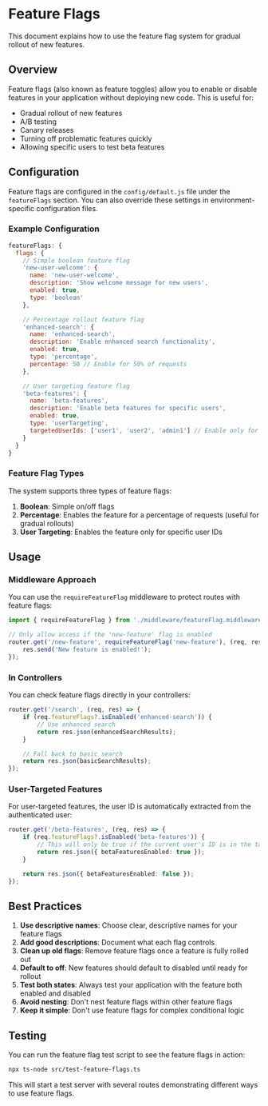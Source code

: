 # Feature Flags

This document explains how to use the feature flag system for gradual rollout of new features.

## Overview

Feature flags (also known as feature toggles) allow you to enable or disable features in your application without deploying new code. This is useful for:

- Gradual rollout of new features
- A/B testing
- Canary releases
- Turning off problematic features quickly
- Allowing specific users to test beta features

## Configuration

Feature flags are configured in the `config/default.js` file under the `featureFlags` section. You can also override these settings in environment-specific configuration files.

### Example Configuration

```javascript
featureFlags: {
  flags: {
    // Simple boolean feature flag
    'new-user-welcome': {
      name: 'new-user-welcome',
      description: 'Show welcome message for new users',
      enabled: true,
      type: 'boolean'
    },

    // Percentage rollout feature flag
    'enhanced-search': {
      name: 'enhanced-search',
      description: 'Enable enhanced search functionality',
      enabled: true,
      type: 'percentage',
      percentage: 50 // Enable for 50% of requests
    },

    // User targeting feature flag
    'beta-features': {
      name: 'beta-features',
      description: 'Enable beta features for specific users',
      enabled: true,
      type: 'userTargeting',
      targetedUserIds: ['user1', 'user2', 'admin1'] // Enable only for these users
    }
  }
}
```

### Feature Flag Types

The system supports three types of feature flags:

1. **Boolean**: Simple on/off flags
2. **Percentage**: Enables the feature for a percentage of requests (useful for gradual rollouts)
3. **User Targeting**: Enables the feature only for specific user IDs

## Usage

### Middleware Approach

You can use the `requireFeatureFlag` middleware to protect routes with feature flags:

```typescript
import { requireFeatureFlag } from './middleware/featureFlag.middleware';

// Only allow access if the 'new-feature' flag is enabled
router.get('/new-feature', requireFeatureFlag('new-feature'), (req, res) => {
	res.send('New feature is enabled!');
});
```

### In Controllers

You can check feature flags directly in your controllers:

```typescript
router.get('/search', (req, res) => {
	if (req.featureFlags?.isEnabled('enhanced-search')) {
		// Use enhanced search
		return res.json(enhancedSearchResults);
	}

	// Fall back to basic search
	return res.json(basicSearchResults);
});
```

### User-Targeted Features

For user-targeted features, the user ID is automatically extracted from the authenticated user:

```typescript
router.get('/beta-features', (req, res) => {
	if (req.featureFlags?.isEnabled('beta-features')) {
		// This will only be true if the current user's ID is in the targetedUserIds list
		return res.json({ betaFeaturesEnabled: true });
	}

	return res.json({ betaFeaturesEnabled: false });
});
```

## Best Practices

1. **Use descriptive names**: Choose clear, descriptive names for your feature flags
2. **Add good descriptions**: Document what each flag controls
3. **Clean up old flags**: Remove feature flags once a feature is fully rolled out
4. **Default to off**: New features should default to disabled until ready for rollout
5. **Test both states**: Always test your application with the feature both enabled and disabled
6. **Avoid nesting**: Don't nest feature flags within other feature flags
7. **Keep it simple**: Don't use feature flags for complex conditional logic

## Testing

You can run the feature flag test script to see the feature flags in action:

```bash
npx ts-node src/test-feature-flags.ts
```

This will start a test server with several routes demonstrating different ways to use feature flags.
